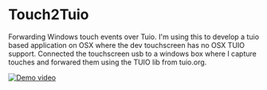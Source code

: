 # Touch2Tuio
Forwarding Windows touch events over Tuio.
I'm using this to develop a tuio based application on OSX where the dev touchscreen has no OSX TUIO support.
Connected the touchscreen usb to a windows box where I capture touches and forwared them using the TUIO lib from tuio.org.

[![Demo video](https://image.ibb.co/dKeBxQ/Screen_Shot_2017_08_31_at_13_26_20.png)](https://vimeo.com/231852693)
